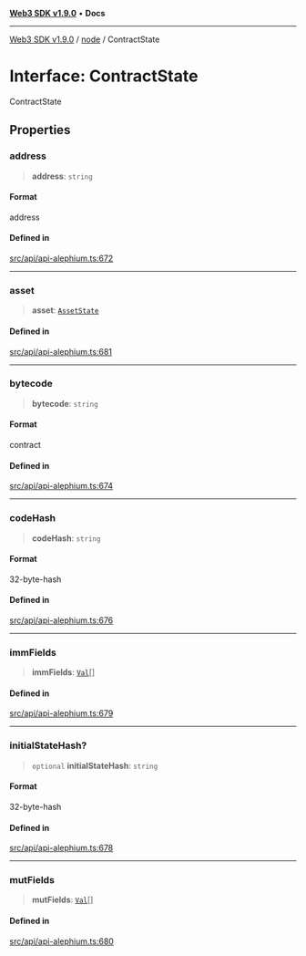 [**Web3 SDK v1.9.0**](../../../README.md) • **Docs**

***

[Web3 SDK v1.9.0](../../../globals.md) / [node](../README.md) / ContractState

# Interface: ContractState

ContractState

## Properties

### address

> **address**: `string`

#### Format

address

#### Defined in

[src/api/api-alephium.ts:672](https://github.com/Mystic-Nayy/alephium-web3/blob/ee41f5e0e7d7fb0b155fe62f05b2ac03772895ca/packages/web3/src/api/api-alephium.ts#L672)

***

### asset

> **asset**: [`AssetState`](AssetState.md)

#### Defined in

[src/api/api-alephium.ts:681](https://github.com/Mystic-Nayy/alephium-web3/blob/ee41f5e0e7d7fb0b155fe62f05b2ac03772895ca/packages/web3/src/api/api-alephium.ts#L681)

***

### bytecode

> **bytecode**: `string`

#### Format

contract

#### Defined in

[src/api/api-alephium.ts:674](https://github.com/Mystic-Nayy/alephium-web3/blob/ee41f5e0e7d7fb0b155fe62f05b2ac03772895ca/packages/web3/src/api/api-alephium.ts#L674)

***

### codeHash

> **codeHash**: `string`

#### Format

32-byte-hash

#### Defined in

[src/api/api-alephium.ts:676](https://github.com/Mystic-Nayy/alephium-web3/blob/ee41f5e0e7d7fb0b155fe62f05b2ac03772895ca/packages/web3/src/api/api-alephium.ts#L676)

***

### immFields

> **immFields**: [`Val`](../type-aliases/Val.md)[]

#### Defined in

[src/api/api-alephium.ts:679](https://github.com/Mystic-Nayy/alephium-web3/blob/ee41f5e0e7d7fb0b155fe62f05b2ac03772895ca/packages/web3/src/api/api-alephium.ts#L679)

***

### initialStateHash?

> `optional` **initialStateHash**: `string`

#### Format

32-byte-hash

#### Defined in

[src/api/api-alephium.ts:678](https://github.com/Mystic-Nayy/alephium-web3/blob/ee41f5e0e7d7fb0b155fe62f05b2ac03772895ca/packages/web3/src/api/api-alephium.ts#L678)

***

### mutFields

> **mutFields**: [`Val`](../type-aliases/Val.md)[]

#### Defined in

[src/api/api-alephium.ts:680](https://github.com/Mystic-Nayy/alephium-web3/blob/ee41f5e0e7d7fb0b155fe62f05b2ac03772895ca/packages/web3/src/api/api-alephium.ts#L680)
